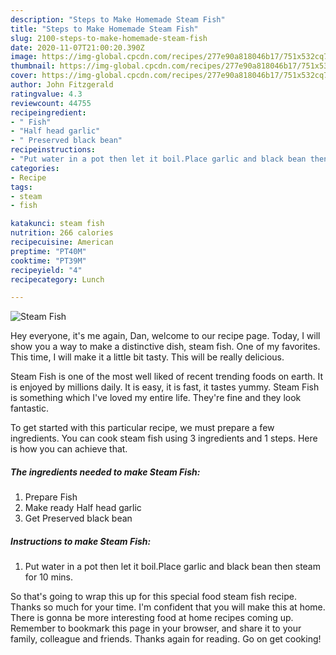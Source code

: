 ```yaml
---
description: "Steps to Make Homemade Steam Fish"
title: "Steps to Make Homemade Steam Fish"
slug: 2100-steps-to-make-homemade-steam-fish
date: 2020-11-07T21:00:20.390Z
image: https://img-global.cpcdn.com/recipes/277e90a818046b17/751x532cq70/steam-fish-recipe-main-photo.jpg
thumbnail: https://img-global.cpcdn.com/recipes/277e90a818046b17/751x532cq70/steam-fish-recipe-main-photo.jpg
cover: https://img-global.cpcdn.com/recipes/277e90a818046b17/751x532cq70/steam-fish-recipe-main-photo.jpg
author: John Fitzgerald
ratingvalue: 4.3
reviewcount: 44755
recipeingredient:
- " Fish"
- "Half head garlic"
- " Preserved black bean"
recipeinstructions:
- "Put water in a pot then let it boil.Place garlic and black bean then steam for 10 mins."
categories:
- Recipe
tags:
- steam
- fish

katakunci: steam fish 
nutrition: 266 calories
recipecuisine: American
preptime: "PT40M"
cooktime: "PT39M"
recipeyield: "4"
recipecategory: Lunch

---
```



![Steam Fish](https://img-global.cpcdn.com/recipes/277e90a818046b17/751x532cq70/steam-fish-recipe-main-photo.jpg)

Hey everyone, it's me again, Dan, welcome to our recipe page. Today, I will show you a way to make a distinctive dish, steam fish. One of my favorites. This time, I will make it a little bit tasty. This will be really delicious.

Steam Fish is one of the most well liked of recent trending foods on earth. It is enjoyed by millions daily. It is easy, it is fast, it tastes yummy. Steam Fish is something which I've loved my entire life. They're fine and they look fantastic.




To get started with this particular recipe, we must prepare a few ingredients. You can cook steam fish using 3 ingredients and 1 steps. Here is how you can achieve that.

<!--inarticleads1-->

##### The ingredients needed to make Steam Fish:

1. Prepare  Fish
1. Make ready Half head garlic
1. Get  Preserved black bean




<!--inarticleads2-->

##### Instructions to make Steam Fish:

1. Put water in a pot then let it boil.Place garlic and black bean then steam for 10 mins.




So that's going to wrap this up for this special food steam fish recipe. Thanks so much for your time. I'm confident that you will make this at home. There is gonna be more interesting food at home recipes coming up. Remember to bookmark this page in your browser, and share it to your family, colleague and friends. Thanks again for reading. Go on get cooking!
